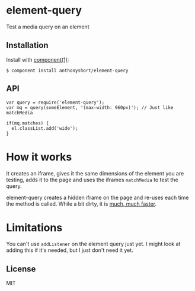 
# element-query

  Test a media query on an element

## Installation

  Install with [component(1)](http://component.io):

    $ component install anthonyshort/element-query

## API

    var query = require('element-query');
    var mq = query(someElement, '(max-width: 960px)'); // Just like matchMedia

    if(mq.matches) {
      el.classList.add('wide');
    }

# How it works

  It creates an iframe, gives it the same dimensions of the element you are testing,
  adds it to the page and uses the iframes `matchMedia` to test the query.

  element-query creates a hidden iframe on the page and re-uses each time the method
  is called. While a bit dirty, it is [much, much faster](http://jsperf.com/element-queries-with-iframe).

# Limitations

  You can't use `addListener` on the element query just yet. I might look at adding
  this if it's needed, but I just don't need it yet.

## License

  MIT
